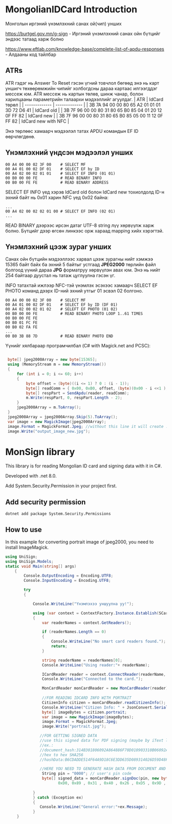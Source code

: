 # MongolianIDCard Introduction
Монголын иргэний үнэмлэхний санах ой(чип) унших 

https://burtgel.gov.mn/g-sign - Иргэний үнэмлэхний санах ойн бүтцийг эндээс татаад харж болно

https://www.eftlab.com/knowledge-base/complete-list-of-apdu-responses - Алдааны код тайлбар

## ATRs
ATR гэдэг нь Answer To Reset гэсэн үгний товчлол бөгөөд энэ нь карт уншигч төхөөрөмжийн чипийг холбогдсны дараа картаас илгээгддэг мессеж юм. ATR мессеж нь картын төлөв, шинж чанар, болон харилцааны параметрийн талаархи мэдээллийг агуулдаг.
| ATR  | IdCard төрөл |
| ------------- | ------------- |
| 3B 7A 94 00 00 80 65 A2 01 01 01 3D 72 D6 41  | IdCard old  |
| 3B 7F 96 00 00 80 31 80 65 B0 85 04 01 20 12 0F FF 82  | IdCard new  |
| 3B 7F 96 00 00 80 31 80 65 B0 85 05 00 11 12 0F FF 82  | IdCard new with NFC  |


Энэ төрлөөс хамаарч мэдээлэл татах APDU командын EF ID өөрчлөгдөнө.

## Үнэмлэхний үндсэн мэдээлэл унших
```
00 A4 00 00 02 3F 00    # SELECT MF
00 A4 01 00 02 DF 01    # SELECT EF by ID
00 A4 02 00 02 01 01    # SELECT EF INFO (01 01)
00 B0 00 00 FE          # READ BINARY INFO
00 B0 00 FE FE          # READ BINARY ADDRESS
```

SELECT EF INFO үед хэрэв IdCard old болон IdCard new тохиолдолд ID-н эхний байт нь 0x01 харин NFC үед 0x02 байна:
```
...
00 A4 02 00 02 02 01 00 # SELECT EF INFO (02 01)
...
```
READ BINARY дээрээс ирсэн датаг UTF-8 string лүү хөрвүүлж харж болно. Бүтцийг дээр өгсөн линкээс орж хараад mapping хийх хэрэгтэй.

## Үнэмлэхний цээж зураг унших
Санах ойн бүтцийн мэдээллээс харвал цээж зурагны нийт хэмжээ 15365 байт байх ба эхний 5 байтыг устгаад **JPEG2000** төрлийн файл болгоод үүний дараа **JPG** форматруу хөрвүүлэн авах юм.
Энэ нь нийт 254 байтаар дуустал нь татаж цуглуулна гэсэн үг. 

INFO татахтай ижлээр NFC-тэй үнэмлэх эсэхээс хамаарч SELECT EF PHOTO команд дээрх ID-ний эхний утгыг 01 эсвэл 02 болгоно.
```
00 A4 00 00 02 3F 00    # SELECT MF
00 A4 01 00 02 DF 01    # SELECT EF by ID (DF 01)
00 A4 02 00 02 01 02    # SELEFT EF PHOTO (01 02)
00 B0 00 00 FE          # READ BINARY PHOTO LOOP 1..61 TIMES
00 B0 00 FE FE
00 B0 01 FC FE
00 B0 02 FA FE
...
00 B0 3B 88 7D          # READ BINARY PHOTO END
```
Үүнийг хялбараар програмчилбал (C# with Magick.net and PCSC):
```csharp

 byte[] jpeg2000Array = new byte[15365];
 using (MemoryStream m = new MemoryStream())
 {
     for (int i = 0; i <= 60; i++)
     {
         byte offset = (byte)((i <= 1) ? 0 : (i - 1));
         byte[] readComm = { 0x00, 0xB0, offset, (byte)(0x00 - i <<1 ), 0xfe };
         byte[] respPart = SendApdu(reader, readComm);
         m.Write(respPart, 0, respPart.Length - 2);
     }
     jpeg2000Array = m.ToArray();
 }
 jpeg2000Array = jpeg2000Array.Skip(5).ToArray();
 var image = new MagickImage(jpeg2000Array);
 image.Format = MagickFormat.Jpeg; //without this line it will create .jp2 file.
 image.Write("output_image_new.jpg");
```


# MonSign library
This library is for reading Mongolian ID card and signing data with it in C#.

Developed with .net 8.0.

Add System.Security.Permission in your project first.

## Add security permission
```
dotnet add package System.Security.Permissions
```
## How to use

In this example for converting portrait image of jpeg2000, you need to install ImageMagick. 

```C#
using UniSign;
using UniSign.Models;
static void Main(string[] args)
    {
        Console.OutputEncoding = Encoding.UTF8;
        Console.InputEncoding = Encoding.UTF8;

        try
        {

            Console.WriteLine("Үнэмлэхээ уншуулна уу!");

            using (var context = ContextFactory.Instance.Establish(SCardScope.System))
            {
                var readerNames = context.GetReaders();

                if (readerNames.Length == 0)
                {
                    Console.WriteLine("No smart card readers found.");
                    return;
                }

                string readerName = readerNames[0];
                Console.WriteLine("Using reader:"+ readerName);

                ICardReader reader = context.ConnectReader(readerName, SCardShareMode.Shared, SCardProtocol.T0 | SCardProtocol.T1);
                Console.WriteLine("Connected to the card.");

                MonCardReader monCardReader = new MonCardReader(reader);
            
                //FOR READING IDCARD INFO WITH PORTRAIT
                CitizenInfo citizen = monCardReader.readCitizenInfo();
                Console.WriteLine("Citizen Info: " + JsonConvert.SerializeObject(citizen));
                byte[] imageBytes = citizen.portrait;
                var image = new MagickImage(imageBytes);
                image.Format = MagickFormat.Jpeg;
                image.Write("portrait.jpg");

               //FOR GETTING SIGNED DATA
               //use this signed data for PDF signing (maybe by iText library)
               //ex.:
               //document_hash:314B301806092A864886F70D010903310B06092A864886F70D010701302F06092A864886F70D010904312204207CCBEA1FCBA6E1F76E4F8E9D4BCA3AB6F945261591EFED4A59D932ECC8EA80ED
               //hex to hex SHA256
               //hashData:B6CDADDE514F64A9D18C6E3DD635D089314026D59D48FC8DDEB04788068704DE

               //HERE YOU NEED TO GENERATE HASH DATA FROM DOCUMENT AND AGAIN HASH IT BY SHA-256:
                String pin = "0000"; // user's pin code
                byte[] signed_data = monCardReader.signDoc(pin, new byte[]{ 0xB6, 0xCD, 0xAD, 0xDE, 0x51, 0x4F, 0x64, 0xA9, 0xD1, 0x8C, 0x6E, 0x3D, 0xD6, 0x35,
                       0xD0, 0x89 , 0x31 , 0x40 , 0x26 , 0xD5 , 0x9D , 0x48 , 0xFC , 0x8D , 0xDE , 0xB0 , 0x47 , 0x88 , 0x06 , 0x87 , 0x04 , 0xDE });
        
            }
            } catch (Exception ex)
            {
               Console.WriteLine("General error:"+ex.Message);
            }
     }

```
